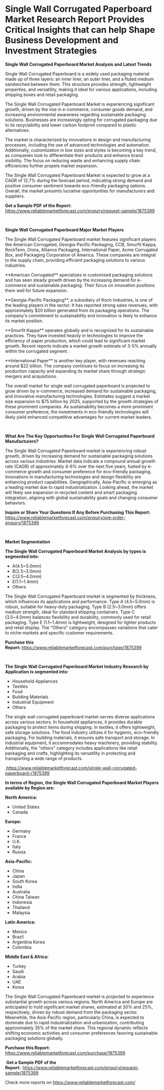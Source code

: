 <p><h1>Single Wall Corrugated Paperboard Market Research Report Provides Critical Insights that can help Shape Business Development and Investment Strategies</h1></p><p><strong>Single Wall Corrugated Paperboard Market Analysis and Latest Trends</strong></p>
<p><p>Single Wall Corrugated Paperboard is a widely used packaging material made up of three layers: an inner liner, an outer liner, and a fluted medium sandwiched between them. This structure provides strength, lightweight properties, and versatility, making it ideal for various applications, including shipping boxes and retail packaging.</p><p>The Single Wall Corrugated Paperboard Market is experiencing significant growth, driven by the rise in e-commerce, consumer goods demand, and increasing environmental awareness regarding sustainable packaging solutions. Businesses are increasingly opting for corrugated packaging due to its recyclability and lower carbon footprint compared to plastic alternatives.</p><p>The market is characterized by innovations in design and manufacturing processes, including the use of advanced technologies and automation. Additionally, customization in box sizes and styles is becoming a key trend, as companies look to differentiate their products and enhance brand visibility. The focus on reducing waste and enhancing supply chain efficiencies further propels market expansion.</p><p>The Single Wall Corrugated Paperboard Market is expected to grow at a CAGR of 12.7% during the forecast period, indicating strong demand and positive consumer sentiment towards eco-friendly packaging options. Overall, the market presents lucrative opportunities for manufacturers and suppliers.</p></p>
<p><strong>Get a Sample PDF of the Report:&nbsp;</strong> <a href="https://www.reliablemarketforecast.com/enquiry/request-sample/1875399?utm_campaign=3174&utm_medium=2&utm_source=Github&utm_content=ia&utm_term=05042025&utm_id=single-wall-corrugated-paperboard">https://www.reliablemarketforecast.com/enquiry/request-sample/1875399</a></p>
<p>&nbsp;</p>
<p><strong>Single Wall Corrugated Paperboard Major Market Players</strong></p>
<p><p>The Single Wall Corrugated Paperboard market features significant players like American Corrugated, Georgia-Pacific Packaging, CCB, Smurfit Kappa, RockTenn, Orora, Alliance Packaging, International Paper, Acme Corrugated Box, and Packaging Corporation of America. These companies are integral to the supply chain, providing efficient packaging solutions to various industries.</p><p>**American Corrugated** specializes in customized packaging solutions and has seen steady growth driven by the increasing demand for e-commerce and sustainable packaging. Their focus on innovation positions them well for future expansion.</p><p>**Georgia-Pacific Packaging**, a subsidiary of Koch Industries, is one of the leading players in the sector. It has reported strong sales revenues, with approximately $20 billion generated from its packaging operations. The company's commitment to sustainability and innovation is likely to enhance its market position.</p><p>**Smurfit Kappa** operates globally and is recognized for its sustainable practices. They have invested heavily in technologies to improve the efficiency of paper production, which could lead to significant market growth. Recent reports indicate a market growth estimate of 3-5% annually within the corrugated segment.</p><p>**International Paper** is another key player, with revenues reaching around $22 billion. The company continues to focus on increasing its production capacity and expanding its market share through strategic mergers and acquisitions.</p><p>The overall market for single wall corrugated paperboard is projected to grow driven by e-commerce, increased demand for sustainable packaging, and innovative manufacturing technologies. Estimates suggest a market size expansion to $75 billion by 2025, supported by the growth strategies of these prominent companies. As sustainability becomes a more prominent consumer preference, the investments in eco-friendly technologies will likely yield enhanced competitive advantages for current market leaders.</p></p>
<p>&nbsp;</p>
<p><strong>What Are The Key Opportunities For Single Wall Corrugated Paperboard Manufacturers?</strong></p>
<p><p>The Single Wall Corrugated Paperboard market is experiencing robust growth, driven by increasing demand for sustainable packaging solutions across various industries. Market data indicate a compound annual growth rate (CAGR) of approximately 4-6% over the next five years, fueled by e-commerce growth and consumer preference for eco-friendly packaging. Innovations in manufacturing technologies and design flexibility are enhancing product capabilities. Geographically, Asia-Pacific is emerging as a leading market due to rapid industrialization. Looking ahead, the market will likely see expansion in recycled content and smart packaging integration, aligning with global sustainability goals and changing consumer behaviors.</p></p>
<p><strong>Inquire or Share Your Questions If Any Before Purchasing This Report:</strong> <a href="https://www.reliablemarketforecast.com/enquiry/pre-order-enquiry/1875399?utm_campaign=3174&utm_medium=2&utm_source=Github&utm_content=ia&utm_term=05042025&utm_id=single-wall-corrugated-paperboard">https://www.reliablemarketforecast.com/enquiry/pre-order-enquiry/1875399</a></p>
<p>&nbsp;</p>
<p><strong>Market Segmentation</strong></p>
<p><strong>The Single Wall Corrugated Paperboard Market Analysis by types is segmented into:</strong></p>
<p><ul><li>A(4.5~5.0mm)</li><li>B(2.5~3.0mm)</li><li>C(3.5~4.0mm)</li><li>E(1.1~1.4mm)</li><li>Others</li></ul></p>
<p><p>The Single Wall Corrugated Paperboard market is segmented by thickness, which influences its applications and performance. Type A (4.5~5.0mm) is robust, suitable for heavy-duty packaging. Type B (2.5~3.0mm) offers medium strength, ideal for standard shipping containers. Type C (3.5~4.0mm) balances flexibility and durability, commonly used for retail packaging. Type E (1.1~1.4mm) is lightweight, designed for lighter products and retail display. The "Others" category encompasses variations that cater to niche markets and specific customer requirements.</p></p>
<p><strong>Purchase this Report:&nbsp;</strong><a href="https://www.reliablemarketforecast.com/purchase/1875399?utm_campaign=3174&utm_medium=2&utm_source=Github&utm_content=ia&utm_term=05042025&utm_id=single-wall-corrugated-paperboard">https://www.reliablemarketforecast.com/purchase/1875399</a></p>
<p>&nbsp;</p>
<p><strong>The Single Wall Corrugated Paperboard Market Industry Research by Application is segmented into:</strong></p>
<p><ul><li>Household Appliances</li><li>Textiles</li><li>Food</li><li>Building Materials</li><li>Industrial Equipment</li><li>Others</li></ul></p>
<p><p>The single wall corrugated paperboard market serves diverse applications across various sectors. In household appliances, it provides durable packaging to protect items during shipping. In textiles, it offers lightweight, safe storage solutions. The food industry utilizes it for hygienic, eco-friendly packaging. For building materials, it ensures safe transport and storage. In industrial equipment, it accommodates heavy machinery, providing stability. Additionally, the "others" category includes applications like retail packaging and crafts, highlighting its versatility in protecting and transporting a wide range of products.</p></p>
<p><a href="https://www.reliablemarketforecast.com/single-wall-corrugated-paperboard-r1875399?utm_campaign=3174&utm_medium=2&utm_source=Github&utm_content=ia&utm_term=05042025&utm_id=single-wall-corrugated-paperboard">&nbsp;https://www.reliablemarketforecast.com/single-wall-corrugated-paperboard-r1875399</a></p>
<p><strong>In terms of Region, the Single Wall Corrugated Paperboard Market Players available by Region are:</strong></p>
<p>
    <p> <strong> North America: </strong>
        <ul>
            <li>United States</li>
            <li>Canada</li>
        </ul>
        </p> 
    <p> <strong> Europe: </strong>
        <ul>
            <li>Germany</li>
            <li>France</li>
            <li>U.K.</li>
            <li>Italy</li>
            <li>Russia</li>
        </ul>
        </p> 
    <p> <strong> Asia-Pacific: </strong>
        <ul>
            <li>China</li>
            <li>Japan</li>
            <li>South Korea</li>
            <li>India</li>
            <li>Australia</li>
            <li>China Taiwan</li>
            <li>Indonesia</li>
            <li>Thailand</li>
            <li>Malaysia</li>
        </ul>
        </p> 
    <p> <strong> Latin America: </strong>
        <ul>
            <li>Mexico</li>
            <li>Brazil</li>
            <li>Argentina Korea</li>
            <li>Colombia</li>
        </ul>
        </p> 
    <p> <strong> Middle East & Africa: </strong>
        <ul>
            <li>Turkey</li>
            <li>Saudi</li>
            <li>Arabia</li>
            <li>UAE</li>
            <li>Korea</li>
        </ul>
    </p>
    </p>
<p><p>The Single Wall Corrugated Paperboard market is projected to experience substantial growth across various regions. North America and Europe are anticipated to hold significant market shares, estimated at 30% and 25%, respectively, driven by robust demand from the packaging sector. Meanwhile, the Asia-Pacific region, particularly China, is expected to dominate due to rapid industrialization and urbanization, contributing approximately 35% of the market share. This regional dynamic reflects shifting economic activities and consumer preferences favoring sustainable packaging solutions globally.</p></p>
<p><strong>Purchase this Report: </strong><a href="https://www.reliablemarketforecast.com/purchase/1875399?utm_campaign=3174&utm_medium=2&utm_source=Github&utm_content=ia&utm_term=05042025&utm_id=single-wall-corrugated-paperboard">https://www.reliablemarketforecast.com/purchase/1875399</a></p>
<p>&nbsp;<strong>Get a Sample PDF of the Report:&nbsp;&nbsp;</strong><a href="https://www.reliablemarketforecast.com/enquiry/request-sample/1875399?utm_campaign=3174&utm_medium=2&utm_source=Github&utm_content=ia&utm_term=05042025&utm_id=single-wall-corrugated-paperboard">https://www.reliablemarketforecast.com/enquiry/request-sample/1875399</a></p>
<p><strong></strong></p>
<p>Check more reports on <a href="https://www.reliablemarketforecast.com/?utm_campaign=3174&utm_medium=2&utm_source=Github&utm_content=ia&utm_term=05042025&utm_id=single-wall-corrugated-paperboard">https://www.reliablemarketforecast.com/</a></p>